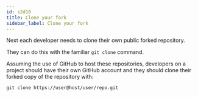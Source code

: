 ```yaml
---
id: s2d10
title: Clone your fork
sidebar_label: Clone your fork
---
```


Next each developer needs to clone their own public forked repository.

They can do this with the familiar `git clone` command.

Assuming the use of GitHub to host these repositories, developers on a project should have their own GitHub account and they should clone their forked copy of the repository with:

`git clone https://user@host/user/repo.git`
